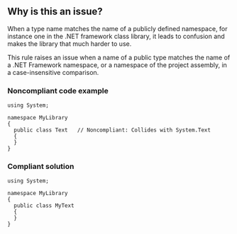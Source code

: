 ## Why is this an issue?
 
When a type name matches the name of a publicly defined namespace, for instance one in the .NET framework class library, it leads to confusion and makes the library that much harder to use.
 
This rule raises an issue when a name of a public type matches the name of a .NET Framework namespace, or a namespace of the project assembly, in a case-insensitive comparison.
 
### Noncompliant code example

    using System;
    
    namespace MyLibrary
    {
      public class Text   // Noncompliant: Collides with System.Text
      {
      }
    }

### Compliant solution

    using System;
    
    namespace MyLibrary
    {
      public class MyText
      {
      }
    }